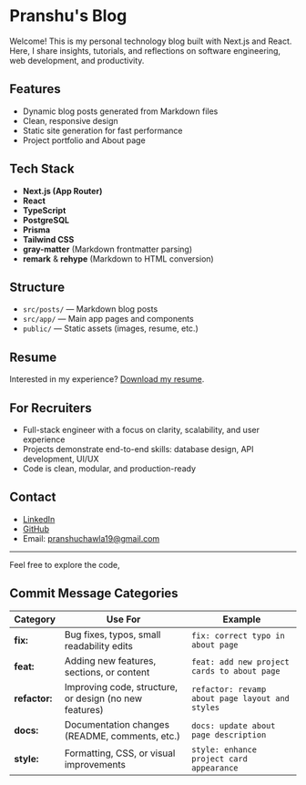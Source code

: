 
# Pranshu's Blog

Welcome! This is my personal technology blog built with Next.js and React. Here, I share insights, tutorials, and reflections on software engineering, web development, and productivity.

## Features

- Dynamic blog posts generated from Markdown files
- Clean, responsive design
- Static site generation for fast performance
- Project portfolio and About page

## Tech Stack

- **Next.js (App Router)**
- **React**
- **TypeScript**
- **PostgreSQL**
- **Prisma**
- **Tailwind CSS**
- **gray-matter** (Markdown frontmatter parsing)
- **remark** & **rehype** (Markdown to HTML conversion)

## Structure

- `src/posts/` — Markdown blog posts
- `src/app/` — Main app pages and components
- `public/` — Static assets (images, resume, etc.)


## Resume

Interested in my experience? [Download my resume](prashublog/blog/public/softwareEngineerPranshuChawlaResume2025.docx.pdf).

## For Recruiters

- Full-stack engineer with a focus on clarity, scalability, and user experience
- Projects demonstrate end-to-end skills: database design, API development, UI/UX
- Code is clean, modular, and production-ready

## Contact

- [LinkedIn](https://www.linkedin.com/in/pranshu-chawla-/)
- [GitHub](https://github.com/RayFrightener)
- Email: pranshuchawla19@gmail.com

---

Feel free to explore the code,

## Commit Message Categories

| Category   | Use For                                           | Example                                      |
|------------|---------------------------------------------------|----------------------------------------------|
| **fix:**   | Bug fixes, typos, small readability edits         | `fix: correct typo in about page`            |
| **feat:**  | Adding new features, sections, or content         | `feat: add new project cards to about page`  |
| **refactor:** | Improving code, structure, or design (no new features) | `refactor: revamp about page layout and styles` |
| **docs:**  | Documentation changes (README, comments, etc.)    | `docs: update about page description`        |
| **style:** | Formatting, CSS, or visual improvements           | `style: enhance project card appearance`     |
